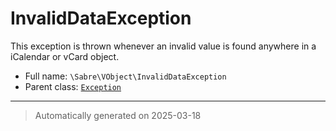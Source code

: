 
# InvalidDataException

This exception is thrown whenever an invalid value is found anywhere in a
iCalendar or vCard object.



* Full name: `\Sabre\VObject\InvalidDataException`
* Parent class: [`Exception`](../../Exception.md)






***
> Automatically generated on 2025-03-18

